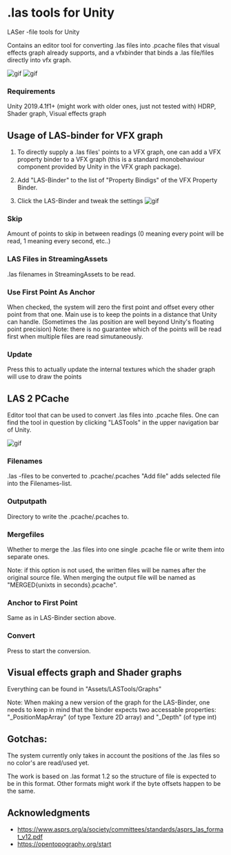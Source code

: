 # .las tools for Unity

LASer -file tools for Unity

Contains an editor tool for converting .las files into .pcache files
that visual effects graph already supports, and a vfxbinder that
binds a .las file/files directly into vfx graph.

![gif](https://i.imgur.com/ThOl003.gif)
![gif](https://i.imgur.com/dAAfjhO.jpg)

### Requirements

Unity 2019.4.1f1+ (might work with older ones, just not tested with)
HDRP, Shader graph, Visual effects graph

## Usage of LAS-binder for VFX graph
1. To directly supply a .las files' points to a VFX graph,
one can add a VFX property binder to a VFX graph (this is a standard monobehaviour component provided
by Unity in the VFX graph package).

2. Add "LAS-Binder" to the list of "Property Bindigs" of the VFX Property Binder.

3. Click the LAS-Binder and tweak the settings
![gif](https://i.imgur.com/8NXixx5.gif)

### Skip
Amount of points to skip in between readings (0 meaning every point will be read, 1 meaning every second, etc..)

### LAS Files in StreamingAssets
.las filenames in StreamingAssets to be read.

### Use First Point As Anchor
When checked, the system will zero the first point and offset every
other point from that one. Main use is to keep the points in a distance
that Unity can handle. (Sometimes the .las position are well beyond Unity's floating point precision)
Note: there is no guarantee which of the points will be read first when multiple files are read simutaneously.

### Update
Press this to actually update the internal textures which the shader graph will use to draw the points

## LAS 2 PCache
Editor tool that can be used to convert .las files into .pcache files.
One can find the tool in question by clicking "LASTools" in the upper navigation bar of Unity.

![gif](https://i.imgur.com/w7Jnsxy.png)

### Filenames
.las -files to be converted to .pcache/.pcaches
"Add file" adds selected file into the Filenames-list.

### Outputpath
Directory to write the .pcache/.pcaches to.

### Mergefiles
Whether to merge the .las files into one single .pcache file
or write them into separate ones.

Note: if this option is not used, the written files will be names
after the original source file. When merging the output file will be
named as "MERGED{unixts in seconds}.pcache".

### Anchor to First Point
Same as in LAS-Binder section above.

### Convert
Press to start the conversion.

## Visual effects graph and Shader graphs
Everything can be found in "Assets/LASTools/Graphs"

Note: When making a new version of the graph for 
the LAS-Binder, one needs to keep in mind that the binder
expects two accessable properties: "_PositionMapArray" (of type
Texture 2D array) and "_Depth" (of type int)

## Gotchas:
The system currently only takes in account the positions of the .las files
so no color's are read/used yet.

The work is based on .las format 1.2 so the structure of file is expected to
be in this format. Other formats might work if the byte offsets happen to be the
same.

## Acknowledgments

* https://www.asprs.org/a/society/committees/standards/asprs_las_format_v12.pdf
* https://opentopography.org/start

